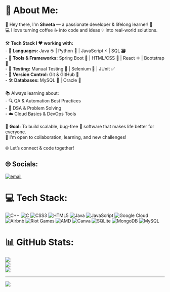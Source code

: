 # 💫 About Me:
👋 Hey there, I'm **Shveta** — a passionate developer & lifelong learner! 🚀  <br>💻 I love turning coffee ☕ into code and ideas 💡 into real-world solutions.<br><br>🛠️ **Tech Stack I ❤️ working with:**<br>- 💙 **Languages:** Java ☕ | Python 🐍 | JavaScript ⚡ | SQL 🗃️  <br>- 🧰 **Tools & Frameworks:** Spring Boot 🌱 | HTML/CSS 🎨 | React ⚛️ | Bootstrap 👢  <br>- 🧪 **Testing:** Manual Testing 🧾 | Selenium 🧪 | JUnit ✅  <br>- 🐙 **Version Control:** Git & GitHub 🔧  <br>- 🛠️ **Databases:** MySQL 💾 | Oracle 🧮  <br><br>📚 Always learning about:<br>- 🔍 QA & Automation Best Practices<br>- 🧠 DSA & Problem Solving<br>- ☁️ Cloud Basics & DevOps Tools<br><br>🎯 **Goal:** To build scalable, bug-free 🐞 software that makes life better for everyone.  <br>🤝 I'm open to collaboration, learning, and new challenges!<br><br>🌐 Let’s connect & code together!  <br>


## 🌐 Socials:
[![email](https://img.shields.io/badge/Email-D14836?logo=gmail&logoColor=white)](mailto:deshmukhshveta7721@gmail.com) 

# 💻 Tech Stack:
![C++](https://img.shields.io/badge/c++-%2300599C.svg?style=for-the-badge&logo=c%2B%2B&logoColor=white) ![C](https://img.shields.io/badge/c-%2300599C.svg?style=for-the-badge&logo=c&logoColor=white) ![CSS3](https://img.shields.io/badge/css3-%231572B6.svg?style=for-the-badge&logo=css3&logoColor=white) ![HTML5](https://img.shields.io/badge/html5-%23E34F26.svg?style=for-the-badge&logo=html5&logoColor=white) ![Java](https://img.shields.io/badge/java-%23ED8B00.svg?style=for-the-badge&logo=openjdk&logoColor=white) ![JavaScript](https://img.shields.io/badge/javascript-%23323330.svg?style=for-the-badge&logo=javascript&logoColor=%23F7DF1E) ![Google Cloud](https://img.shields.io/badge/GoogleCloud-%234285F4.svg?style=for-the-badge&logo=google-cloud&logoColor=white) ![Airbnb](https://img.shields.io/badge/Airbnb-%23ff5a5f.svg?style=for-the-badge&logo=Airbnb&logoColor=white) ![Riot Games](https://img.shields.io/badge/riotgames-D32936.svg?style=for-the-badge&logo=riotgames&logoColor=white) ![AMD](https://img.shields.io/badge/AMD-%23000000.svg?style=for-the-badge&logo=amd&logoColor=white) ![Canva](https://img.shields.io/badge/Canva-%2300C4CC.svg?style=for-the-badge&logo=Canva&logoColor=white) ![SQLite](https://img.shields.io/badge/sqlite-%2307405e.svg?style=for-the-badge&logo=sqlite&logoColor=white) ![MongoDB](https://img.shields.io/badge/MongoDB-%234ea94b.svg?style=for-the-badge&logo=mongodb&logoColor=white) ![MySQL](https://img.shields.io/badge/mysql-4479A1.svg?style=for-the-badge&logo=mysql&logoColor=white)
# 📊 GitHub Stats:
![](https://github-readme-stats.vercel.app/api?username=ShvetaDeshmukh111&theme=dark&hide_border=false&include_all_commits=false&count_private=false)<br/>
![](https://nirzak-streak-stats.vercel.app/?user=ShvetaDeshmukh111&theme=dark&hide_border=false)<br/>
![](https://github-readme-stats.vercel.app/api/top-langs/?username=ShvetaDeshmukh111&theme=dark&hide_border=false&include_all_commits=false&count_private=false&layout=compact)

---
[![](https://visitcount.itsvg.in/api?id=ShvetaDeshmukh111&icon=0&color=0)](https://visitcount.itsvg.in)

<!-- Proudly created with GPRM ( https://gprm.itsvg.in ) -->
